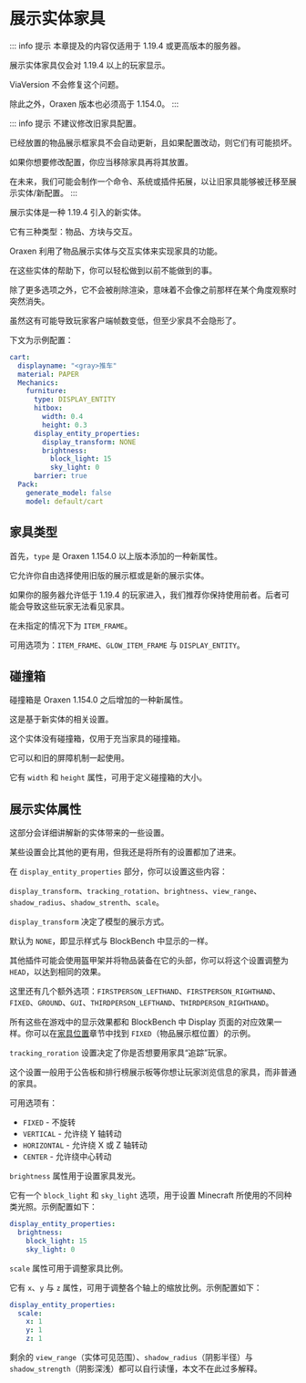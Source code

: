 # 展示实体家具

::: info 提示
本章提及的内容仅适用于 1.19.4 或更高版本的服务器。

展示实体家具仅会对 1.19.4 以上的玩家显示。

ViaVersion 不会修复这个问题。

除此之外，Oraxen 版本也必须高于 1.154.0。
:::

::: info 提示
不建议修改旧家具配置。

已经放置的物品展示框家具不会自动更新，且如果配置改动，则它们有可能损坏。

如果你想要修改配置，你应当移除家具再将其放置。

在未来，我们可能会制作一个命令、系统或插件拓展，以让旧家具能够被迁移至展示实体/新配置。
:::

展示实体是一种 1.19.4 引入的新实体。

它有三种类型：物品、方块与交互。

Oraxen 利用了物品展示实体与交互实体来实现家具的功能。

在这些实体的帮助下，你可以轻松做到以前不能做到的事。

除了更多选项之外，它不会被削除渲染，意味着不会像之前那样在某个角度观察时突然消失。

虽然这有可能导致玩家客户端帧数变低，但至少家具不会隐形了。

下文为示例配置：

``` YAML
cart:
  displayname: "<gray>推车"
  material: PAPER
  Mechanics:
    furniture:
      type: DISPLAY_ENTITY
      hitbox:
        width: 0.4
        height: 0.3
      display_entity_properties:
        display_transform: NONE
        brightness:
          block_light: 15
          sky_light: 0
      barrier: true
  Pack:
    generate_model: false
    model: default/cart
```

## 家具类型

首先，`type` 是 Oraxen 1.154.0 以上版本添加的一种新属性。

它允许你自由选择使用旧版的展示框或是新的展示实体。

如果你的服务器允许低于 1.19.4 的玩家进入，我们推荐你保持使用前者。后者可能会导致这些玩家无法看见家具。

在未指定的情况下为 `ITEM_FRAME`。

可用选项为：`ITEM_FRAME`、`GLOW_ITEM_FRAME` 与 `DISPLAY_ENTITY`。

## 碰撞箱

碰撞箱是 Oraxen 1.154.0 之后增加的一种新属性。

这是基于新实体的相关设置。

这个实体没有碰撞箱，仅用于充当家具的碰撞箱。

它可以和旧的屏障机制一起使用。

它有 `width` 和 `height` 属性，可用于定义碰撞箱的大小。

## 展示实体属性

这部分会详细讲解新的实体带来的一些设置。

某些设置会比其他的更有用，但我还是将所有的设置都加了进来。

在 `display_entity_properties` 部分，你可以设置这些内容：

`display_transform`、`tracking_rotation`、`brightness`、`view_range`、`shadow_radius`、`shadow_strenth`、`scale`。

`display_transform` 决定了模型的展示方式。

默认为 `NONE`，即显示样式与 BlockBench 中显示的一样。

其他插件可能会使用盔甲架并将物品装备在它的头部，你可以将这个设置调整为 `HEAD`，以达到相同的效果。

这里还有几个额外选项：`FIRSTPERSON_LEFTHAND`、`FIRSTPERSON_RIGHTHAND`、`FIXED`、`GROUND`、`GUI`、`THIRDPERSON_LEFTHAND`、`THIRDPERSON_RIGHTHAND`。

所有这些在游戏中的显示效果都和 BlockBench 中 Display 页面的对应效果一样。你可以在[家具位置](mechanics.furniture-mechanic.furniture-position.md)章节中找到 `FIXED`（物品展示框位置）的示例。

`tracking_roration` 设置决定了你是否想要用家具“追踪”玩家。

这个设置一般用于公告板和排行榜展示板等你想让玩家浏览信息的家具，而非普通的家具。

可用选项有：

* `FIXED` - 不旋转
* `VERTICAL` - 允许绕 Y 轴转动
* `HORIZONTAL` - 允许绕 X 或 Z 轴转动
* `CENTER` - 允许绕中心转动

`brightness` 属性用于设置家具发光。

它有一个 `block_light` 和 `sky_light` 选项，用于设置 Minecraft 所使用的不同种类光照。示例配置如下：

``` YAML
display_entity_properties:
  brightness:
    block_light: 15
    sky_light: 0
```

`scale` 属性可用于调整家具比例。

它有 `x`、`y` 与 `z` 属性，可用于调整各个轴上的缩放比例。示例配置如下：

``` YAML
display_entity_properties:
  scale:
    x: 1
    y: 1
    z: 1
```

剩余的 `view_range`（实体可见范围）、`shadow_radius`（阴影半径）与 `shadow_strength`（阴影深浅）都可以自行读懂，本文不在此过多解释。